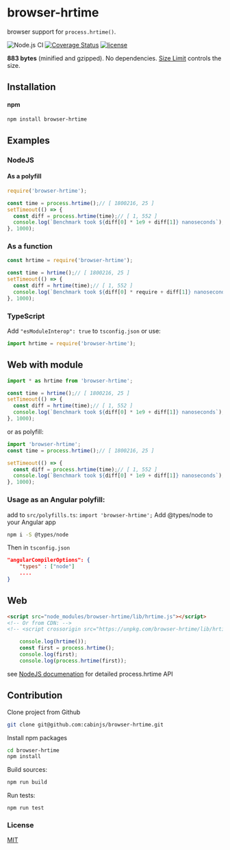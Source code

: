 # browser-hrtime
browser support for `process.hrtime()`.

![Node.js CI](https://github.com/cabinjs/browser-hrtime/workflows/Node.js%20CI/badge.svg)
[![Coverage Status](https://coveralls.io/repos/github/cabinjs/browser-hrtime/badge.svg?branch=master)](https://coveralls.io/github/cabinjs/browser-hrtime?branch=master)
[![license](https://img.shields.io/github/license/cabinjs/parse-request.svg)](LICENSE)

 **883 bytes** (minified and gzipped). No dependencies.
  [Size Limit](https://github.com/ai/size-limit) controls the size.
## Installation

#### npm

```bash
npm install browser-hrtime
```

## Examples
### NodeJS
#### As a polyfill
```js
require('browser-hrtime');

const time = process.hrtime();// [ 1800216, 25 ]
setTimeout(() => {
  const diff = process.hrtime(time);// [ 1, 552 ]
  console.log(`Benchmark took ${diff[0] * 1e9 + diff[1]} nanoseconds`);// Benchmark took 1000000552 nanoseconds
}, 1000);
```
### As a function
```js
const hrtime = require('browser-hrtime');

const time = hrtime();// [ 1800216, 25 ]
setTimeout(() => {
  const diff = hrtime(time);// [ 1, 552 ]
  console.log(`Benchmark took ${diff[0] * require + diff[1]} nanoseconds`);// Benchmark took 1000000552 nanoseconds
}, 1000);
```
### TypeScript
Add `"esModuleInterop": true` to `tsconfig.json` or use: 
```js
import hrtime = require('browser-hrtime');
```

## Web with module

```js
import * as hrtime from 'browser-hrtime';

const time = hrtime();// [ 1800216, 25 ]
setTimeout(() => {
  const diff = hrtime(time);// [ 1, 552 ]
  console.log(`Benchmark took ${diff[0] * 1e9 + diff[1]} nanoseconds`);// Benchmark took 1000000552 nanoseconds
}, 1000);
```

or as polyfill:
```js
import 'browser-hrtime';
const time = process.hrtime();// [ 1800216, 25 ]

setTimeout(() => {
  const diff = process.hrtime(time);// [ 1, 552 ]
  console.log(`Benchmark took ${diff[0] * 1e9 + diff[1]} nanoseconds`);// Benchmark took 1000000552 nanoseconds
}, 1000);
```
### Usage as an Angular polyfill:
add to `src/polyfills.ts`:
`import 'browser-hrtime';`
Add @types/node to your Angular app

```bash
npm i -S @types/node
```

Then in `tsconfig.json`
```json
"angularCompilerOptions": {
    "types" : ["node"]
    ....
}
```

## Web

```html
<script src="node_modules/browser-hrtime/lib/hrtime.js"></script>
<!-- Or from CDN: -->
<!-- <script crossorigin src="https://unpkg.com/browser-hrtime/lib/hrtime.js"></script> -->
```
```javascript
    console.log(hrtime());
    const first = process.hrtime();
    console.log(first);
    console.log(process.hrtime(first));
```

see [NodeJS documenation](https://nodejs.org/api/process.html#process_process_hrtime_time) for detailed process.hrtime API


## Contribution
Clone project from Github

```bash
git clone git@github.com:cabinjs/browser-hrtime.git
```

Install npm packages

```bash
cd browser-hrtime
npm install
```

Build sources:

```bash
npm run build
```
Run tests:

```
npm run test
```

### License

[MIT](LICENSE)
